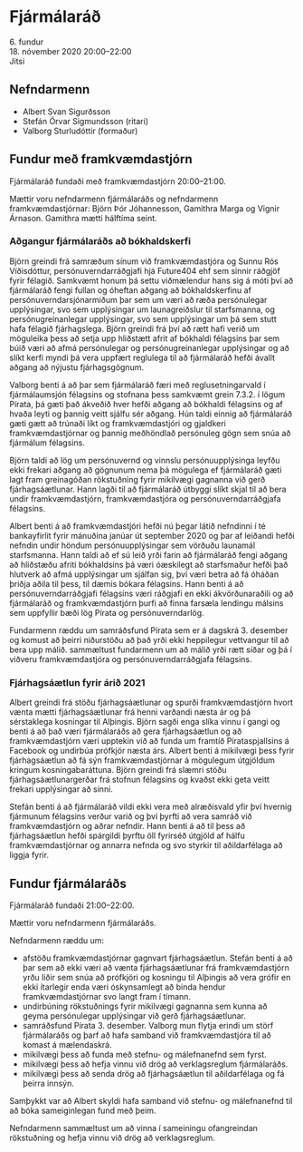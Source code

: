# Fjármálaráð

6\. fundur  
18\. nóvember 2020 20:00–22:00  
Jitsi

## Nefndarmenn

* Albert Svan Sigurðsson
* Stefán Örvar Sigmundsson (ritari)
* Valborg Sturludóttir (formaður)

## Fundur með framkvæmdastjórn

Fjármálaráð fundaði með framkvæmdastjórn 20:00–21:00.

Mættir voru nefndarmenn fjármálaráðs og nefndarmenn framkvæmdastjórnar: Björn Þór Jóhannesson, Gamithra Marga og Vignir Árnason. Gamithra mætti hálftíma seint.

### Aðgangur fjármálaráðs að bókhaldskerfi

Björn greindi frá samræðum sínum við framkvæmdastjóra og Sunnu Rós Víðisdóttur, persónuverndarráðgjafi hjá Future404 ehf sem sinnir ráðgjöf fyrir félagið. Samkvæmt honum þá settu viðmælendur hans sig á móti því að fjármálaráð fengi fullan og óheftan aðgang að bókhaldskerfinu af persónuverndarsjónarmiðum þar sem um væri að ræða persónulegar upplýsingar, svo sem upplýsingar um launagreiðslur til starfsmanna, og persónugreinanlegar upplýsingar, svo sem upplýsingar um þá sem stutt hafa félagið fjárhagslega. Björn greindi frá því að rætt hafi verið um möguleika þess að setja upp hliðstætt afrit af bókhaldi félagsins þar sem búið væri að afmá persónulegar og persónugreinanlegar upplýsingar og að slíkt kerfi myndi þá vera uppfært reglulega til að fjármálaráð hefði ávallt aðgang að nýjustu fjárhagsgögnum.

Valborg benti á að þar sem fjármálaráð færi með reglusetningarvald í fjármálaumsjón félagsins og stofnana þess samkvæmt grein 7.3.2. í lögum Pírata, þá gæti það ákveðið hver hefði aðgang að bókhaldi félagsins og af hvaða leyti og þannig veitt sjálfu sér aðgang. Hún taldi einnig að fjármálaráð gæti gætt að trúnaði líkt og framkvæmdastjóri og gjaldkeri framkvæmdastjórnar og þannig meðhöndlað persónuleg gögn sem snúa að fjármálum félagsins.

Björn taldi að lög um persónuvernd og vinnslu persónuupplýsinga leyfðu ekki frekari aðgang að gögnunum nema þá mögulega ef fjármálaráð gæti lagt fram greinagóðan rökstuðning fyrir mikilvægi gagnanna við gerð fjárhagsáætlunar. Hann lagði til að fjármálaráð útbyggi slíkt skjal til að bera undir framkvæmdastjórn, framkvæmdastjóra og persónuverndarráðgjafa félagsins.

Albert benti á að framkvæmdastjóri hefði nú þegar látið nefndinni í té bankayfirlit fyrir mánuðina janúar út september 2020 og þar af leiðandi hefði nefndin undir höndum persónuupplýsingar sem vörðuðu launamál starfsmanna. Hann taldi að ef sú leið yrði farin að fjármálaráð fengi aðgang að hliðstæðu afriti bókhaldsins þá væri óæskilegt að starfsmaður hefði það hlutverk að afmá upplýsingar um sjálfan sig, því væri betra að fá óháðan þriðja aðila til þess, til dæmis bókara félagsins. Hann benti á að persónuverndarráðgjafi félagsins væri ráðgjafi en ekki ákvörðunaraðili og að fjármálaráð og framkvæmdastjórn þurfi að finna farsæla lendingu málsins sem uppfyllir bæði lög Pírata og persónuverndarlög.

Fundarmenn ræddu um samráðsfund Pírata sem er á dagskrá 3. desember og komust að þeirri niðurstöðu að það yrði ekki heppilegur vettvangur til að bera upp málið. sammæltust fundarmenn um að málið yrði rætt síðar og þá í viðveru framkvæmdastjóra og persónuverndarráðgjafa félagsins.

### Fjárhagsáætlun fyrir árið 2021

Albert greindi frá stöðu fjárhagsáætlunar og spurði framkvæmdastjórn hvort vænta mætti fjárhagsáætlunar frá henni varðandi næsta ár og þá sérstaklega kosningar til Alþingis. Björn sagði enga slíka vinnu í gangi og benti á að það væri fjármálaráðs að gera fjárhagsáætlun og að framkvæmdastjórn væri upptekin við að funda um framtíð Pírataspjallsins á Facebook og undirbúa prófkjör næsta árs. Albert benti á mikilvægi þess fyrir fjárhagsáætlun að fá sýn framkvæmdastjórnar á mögulegum útgjöldum kringum kosningabaráttuna. Björn greindi frá slæmri stöðu fjárhagsáætlunargerðar frá stofnun félagsins og kvaðst ekki geta veitt frekari upplýsingar að sinni.

Stefán benti á að fjármálaráð vildi ekki vera með alræðisvald yfir því hvernig fjármunum félagsins verður varið og því þyrfti að vera samráð við framkvæmdastjórn og aðrar nefndir. Hann benti á að til þess að fjárhagsáætlun hefði spárgildi þyrftu öll fyrirséð útgjöld af hálfu framkvæmdastjórnar og annarra nefnda og svo styrkir til aðildarfélaga að liggja fyrir.

## Fundur fjármálaráðs

Fjármálaráð fundaði 21:00–22:00.

Mættir voru nefndarmenn fjármálaráðs.

Nefndarmenn ræddu um:
* afstöðu framkvæmdastjórnar gagnvart fjárhagsáætlun. Stefán benti á að þar sem að ekki væri að vænta fjárhagsáætlunar frá framkvæmdastjórn yrðu liðir sem snúa að prófkjöri og kosningu til Alþingis að vera grófir en ekki ítarlegir enda væri óskynsamlegt að binda hendur framkvæmdastjórnar svo langt fram í tímann.
* undirbúning rökstuðnings fyrir mikilvægi gagnanna sem kunna að geyma persónulegar upplýsingar við gerð fjárhagsáætlunar.
* samráðsfund Pírata 3. desember. Valborg mun flytja erindi um störf fjármálaráðs og þarf að hafa samband við framkvæmdastjóra til að komast á mælendaskrá.
* mikilvægi þess að funda með stefnu- og málefnanefnd sem fyrst.
* mikilvægi þess að hefja vinnu við drög að verklagsreglum fjármálaráðs.
* mikilvægi þess að senda drög að fjárhagsáætlun til aðildarfélaga og fá þeirra innsýn.

Samþykkt var að Albert skyldi hafa samband við stefnu- og málefnanefnd til að bóka sameiginlegan fund með þeim.

Nefndarmenn sammæltust um að vinna í sameiningu ofangreindan rökstuðning og hefja vinnu við drög að verklagsreglum.